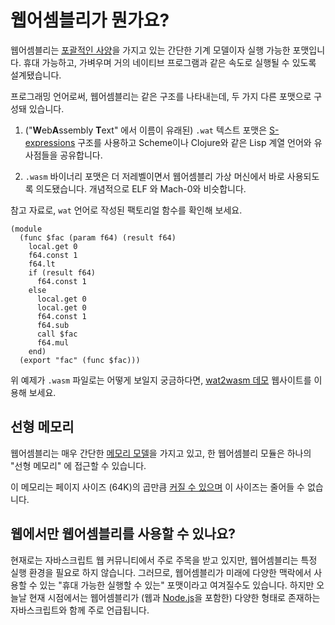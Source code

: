 # 웹어셈블리가 뭔가요?

웹어셈블리는 [포괄적인 사양][extensive specification]을 가지고 있는 간단한 기계 모델이자 실행 가능한 포맷입니다. 휴대 가능하고, 가벼우며 거의 네이티브 프로그램과 같은 속도로 실행될 수 있도록 설계됐습니다.

프로그래밍 언어로써, 웹어셈블리는 같은 구조를 나타내는데, 두 가지 다른 포맷으로 구성돼 있습니다.

1. ("**W**eb**A**ssembly **T**ext" 에서 이름이 유래된) `.wat` 텍스트 포맷은 [S-expressions] 구조를 사용하고 Scheme이나 Clojure와 같은 Lisp 계열 언어와 유사점들을 공유합니다.

2. `.wasm` 바이너리 포맷은 더 저레벨이면서 웹어셈블리 가상 머신에서 바로 사용되도록 의도됐습니다. 개념적으로 ELF 와 Mach-0와 비슷합니다.

참고 자료로, `wat` 언어로 작성된 팩토리얼 함수를 확인해 보세요.

```
(module
  (func $fac (param f64) (result f64)
    local.get 0
    f64.const 1
    f64.lt
    if (result f64)
      f64.const 1
    else
      local.get 0
      local.get 0
      f64.const 1
      f64.sub
      call $fac
      f64.mul
    end)
  (export "fac" (func $fac)))
```

위 예제가 `.wasm` 파일로는 어떻게 보일지 궁금하다면, [wat2wasm 데모][wat2wasm demo] 웹사이트를 이용해 보세요.

## 선형 메모리
웹어셈블리는 매우 간단한 [메모리 모델][memory model]을 가지고 있고, 한 웹어셈블리 모듈은 하나의 "선형 메모리" 에 접근할 수 있습니다.

이 메모리는 페이지 사이즈 (64K)의 곱만큼 [커질 수 있으며][memory can be grown] 이 사이즈는 줄어들 수 없습니다.

## 웹에서만 웹어셈블리를 사용할 수 있나요?

현재로는 자바스크립트 웹 커뮤니티에서 주로 주목을 받고 있지만, 웹어셈블리는 특정 실행 환경을 필요로 하지 않습니다. 그러므로, 웹어셈블리가 미래에 다양한 맥락에서 사용할 수 있는 "휴대 가능한 실행할 수 있는" 포맷이라고 여겨질수도 있습니다. 하지만 오늘날 현재 시점에서는 웹어셈블리가 (웹과 [Node.js]을 포함한) 다양한 형태로 존재하는 자바스크립트와 함께 주로 언급됩니다.

[memory model]: https://webassembly.github.io/spec/core/syntax/modules.html#syntax-mem
[memory can be grown]: https://webassembly.github.io/spec/core/syntax/instructions.html#syntax-instr-memory
[extensive specification]: https://webassembly.github.io/spec/
[value types]: https://webassembly.github.io/spec/core/syntax/types.html#value-types
[Node.js]: https://nodejs.org
[S-expressions]: https://en.wikipedia.org/wiki/S-expression
[wat2wasm demo]: https://webassembly.github.io/wabt/demo/wat2wasm/
